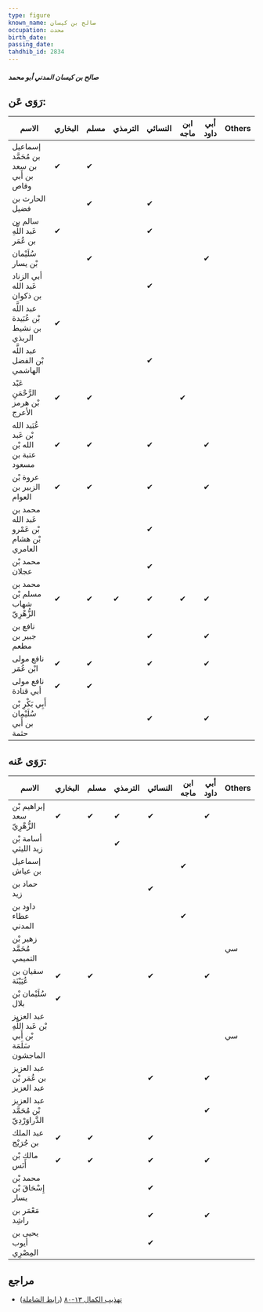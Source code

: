 ```yaml
---
type: figure
known_name: صالح بن كيسان
occupation: محدث
birth_date:
passing_date:
tahdhib_id: 2834
---
```

##### صالح بن كيسان المدني أبو محمد

## رَوَى عَن:
| الاسم                                         | البخاري | مسلم | الترمذي | النسائي | ابن ماجه | أبي داود | Others |
| --------------------------------------------- | ------- | ---- | ------- | ------- | -------- | -------- | ------ |
| إسماعيل بن مُحَمَّد بن سعد بن أَبي وقاص       | ✔       | ✔    |         |         |          |          |        |
| الحارث بن فضيل                                |         | ✔    |         | ✔       |          |          |        |
| سالم بن عَبد اللَّهِ بن عُمَر                 | ✔       |      |         | ✔       |          |          |        |
| سُلَيْمان بْن يسار                            |         | ✔    |         |         |          | ✔        |        |
| أبي الزناد عَبد الله بن ذكوان                 |         |      |         | ✔       |          |          |        |
| عبد اللَّه بْن عُبَيدة بن نشيط الربذي         | ✔       |      |         |         |          |          |        |
| عبد اللَّه بْن الفضل الهاشمي                  |         |      |         | ✔       |          |          |        |
| عَبْد الرَّحْمَنِ بْن هرمز الأعرج             | ✔       | ✔    |         |         | ✔        |          |        |
| عُبَيد الله بْن عَبد الله بْن عتبة بن مسعود   | ✔       | ✔    |         | ✔       |          | ✔        |        |
| عروة بْن الزبير بن العوام                     | ✔       | ✔    |         | ✔       |          | ✔        |        |
| محمد بن عَبد الله بْن عَمْرو بْن هشام العامري |         |      |         | ✔       |          |          |        |
| محمد بْن عجلان                                |         |      |         | ✔       |          |          |        |
| محمد بن مسلم بْن شهاب الزُّهْرِيّ             | ✔       | ✔    | ✔       | ✔       | ✔        | ✔        |        |
| نافع بن جبير بن مطعم                          |         |      |         | ✔       |          | ✔        |        |
| نافع مولى ابْن عُمَر                          | ✔       | ✔    |         | ✔       |          | ✔        |        |
| نافع مولى أبي قتادة                           | ✔       | ✔    |         |         |          |          |        |
| أَبِي بَكْرِ بْن سُلَيْمان بن أَبي حثمة       |         |      |         | ✔       |          | ✔        |        |
## رَوَى عَنه:
| الاسم                                                 | البخاري | مسلم | الترمذي | النسائي | ابن ماجه | أبي داود | Others |
| ----------------------------------------------------- | ------- | ---- | ------- | ------- | -------- | -------- | ------ |
| إبراهيم بْن سعد الزُّهْرِيّ                           | ✔       | ✔    | ✔       | ✔       |          | ✔        |        |
| أسامة بْن زيد الليثي                                  |         |      | ✔       |         |          |          |        |
| إسماعيل بن عياش                                       |         |      |         |         | ✔        |          |        |
| حماد بن زيد                                           |         |      |         | ✔       |          |          |        |
| داود بن عطاء المدني                                   |         |      |         |         | ✔        |          |        |
| زهير بْن مُحَمَّد التميمي                             |         |      |         |         |          |          | سي     |
| سفيان بن عُيَيْنَة                                    | ✔       | ✔    |         | ✔       |          | ✔        |        |
| سُلَيْمان بْن بلال                                    | ✔       |      |         |         |          |          |        |
| عبد العزيز بْن عَبد اللَّهِ بْن أَبي سَلَمَة الماجشون |         |      |         |         |          |          | سي     |
| عبد العزيز بن عُمَر بْن عبد العزيز                    |         |      |         | ✔       |          | ✔        |        |
| عبد العزيز بْن مُحَمَّد الدَّراوَرْدِيّ               |         |      |         |         |          | ✔        |        |
| عبد الملك بن جُرَيْج                                  | ✔       | ✔    |         | ✔       |          |          |        |
| مالك بْن أَنَس                                        | ✔       | ✔    |         | ✔       |          | ✔        |        |
| محمد بْن إِسْحَاقَ بْن يسار                           |         |      |         | ✔       |          |          |        |
| مَعْمَر بن راشِد                                      |         |      |         | ✔       |          | ✔        |        |
| يحيى بن أيوب المِصْرِي                                |         |      |         | ✔       |          |          |        |
## مراجع
- [تهذيب الكمال ١٣-٨٠](obsidian://open?vault=Tahdhib-al-Kamal&file=Figures/٢٨٣٤-صالح%20بن%20كيسان%20المدني%20أبو%20محمد) ([رابط الشاملة](https://shamela.ws/book/3722/6461))
